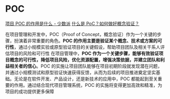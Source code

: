 # POC

[项目 POC 的作用是什么 - 少数派](https://sspai.com/post/96613)
[什么是 PoC？如何做好概念验证？](https://zhuanlan.zhihu.com/p/552285379)

在项目管理和开发中，POC（Proof of Concept，概念验证）作为一个关键的步骤，扮演着非常重要的角色。**POC 的作用主要是验证某个概念、技术或方案的可行性**，通过小规模实验或原型验证项目的关键假设，帮助项目团队及相关干系人评估项目的风险和可行性
在项目管理中，**POC 作为一个关键步骤，能够有效验证项目概念的可行性，降低项目风险，优化资源配置，增强决策依据，并建立团队和利益相关者的信心**。POC 的实施让项目团队能够在项目初期阶段就发现潜在问题，并通过小规模测试和原型验证快速获得反馈，从而为后续的项目推进奠定坚实基础。无论是在软件开发、产品设计，还是新技术的应用中，POC 都能起到至关重要的作用。通过结合现代项目管理系统，POC 的实施将变得更加高效和精准，为项目的成功提供更多保障
